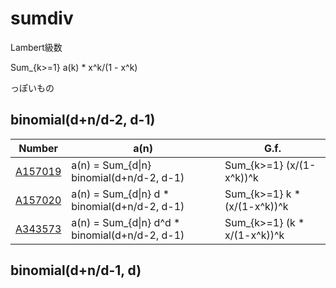 # sumdiv

Lambert級数

Sum_{k>=1} a(k) * x^k/(1 - x^k)

っぽいもの

## binomial(d+n/d-2, d-1)

| Number | a(n) | G.f. |
| ----- | ----- | ----- | 
| [A157019](https://oeis.org/A157019) | a(n) = Sum_{d&#124;n}       binomial(d+n/d-2, d-1) | Sum_{k>=1}     (x/(1-x^k))^k |
| [A157020](https://oeis.org/A157020) | a(n) = Sum_{d&#124;n} d   * binomial(d+n/d-2, d-1) | Sum_{k>=1} k * (x/(1-x^k))^k |
| [A343573](https://oeis.org/A343573) | a(n) = Sum_{d&#124;n} d^d * binomial(d+n/d-2, d-1) | Sum_{k>=1} (k * x/(1-x^k))^k |

## binomial(d+n/d-1, d)